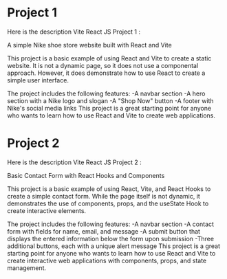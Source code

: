<h1>Project 1</h1>
Here is the description Vite React JS Project 1 :

<p>A simple Nike shoe store website built with React and Vite</p>

This project is a basic example of using React and Vite to create a static website. It is not a dynamic page, so it does not use a componental approach. However, it does demonstrate how to use React to create a simple user interface.

The project includes the following features:
-A navbar section
-A hero section with a Nike logo and slogan
-A "Shop Now" button
-A footer with Nike's social media links
This project is a great starting point for anyone who wants to learn how to use React and Vite to create web applications.


<h1>Project 2</h1>
Here is the description Vite React JS Project 2 :

<p>Basic Contact Form with React Hooks and Components</p>

This project is a basic example of using React, Vite, and React Hooks to create a simple contact form. While the page itself is not dynamic, it demonstrates the use of components, props, and the useState Hook to create interactive elements.

The project includes the following features:
-A navbar section
-A contact form with fields for name, email, and message
-A submit button that displays the entered information below the form upon submission
-Three additional buttons, each with a unique alert message
This project is a great starting point for anyone who wants to learn how to use React and Vite to create interactive web applications with components, props, and state management.